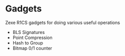 # Gadgets

Zexe R1CS gadgets for doing various useful operations

- BLS Signatures
- Point Compression
- Hash to Group
- Bitmap 0/1 counter